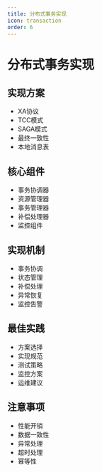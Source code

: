```yaml
---
title: 分布式事务实现
icon: transaction
order: 6
---
```


# 分布式事务实现

## 实现方案
- XA协议
- TCC模式
- SAGA模式
- 最终一致性
- 本地消息表

## 核心组件
- 事务协调器
- 资源管理器
- 事务管理器
- 补偿处理器
- 监控组件

## 实现机制
- 事务协调
- 状态管理
- 补偿处理
- 异常恢复
- 监控告警

## 最佳实践
- 方案选择
- 实现规范
- 测试策略
- 监控方案
- 运维建议

## 注意事项
- 性能开销
- 数据一致性
- 异常处理
- 超时处理
- 幂等性
